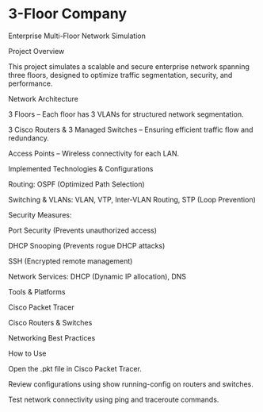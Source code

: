 # 3-Floor Company
Enterprise Multi-Floor Network Simulation

Project Overview

This project simulates a scalable and secure enterprise network spanning three floors, designed to optimize traffic segmentation, security, and performance.

Network Architecture

3 Floors – Each floor has 3 VLANs for structured network segmentation.

3 Cisco Routers & 3 Managed Switches – Ensuring efficient traffic flow and redundancy.

Access Points – Wireless connectivity for each LAN.

Implemented Technologies & Configurations

Routing: OSPF (Optimized Path Selection)

Switching & VLANs: VLAN, VTP, Inter-VLAN Routing, STP (Loop Prevention)

Security Measures:

Port Security (Prevents unauthorized access)

DHCP Snooping (Prevents rogue DHCP attacks)

SSH (Encrypted remote management)

Network Services: DHCP (Dynamic IP allocation), DNS

Tools & Platforms

Cisco Packet Tracer

Cisco Routers & Switches

Networking Best Practices

How to Use

Open the .pkt file in Cisco Packet Tracer.

Review configurations using show running-config on routers and switches.

Test network connectivity using ping and traceroute commands.
